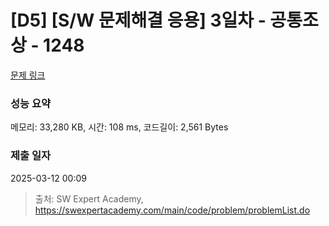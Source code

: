 # [D5] [S/W 문제해결 응용] 3일차 - 공통조상 - 1248 

[문제 링크](https://swexpertacademy.com/main/code/problem/problemDetail.do?contestProbId=AV15PTkqAPYCFAYD) 

### 성능 요약

메모리: 33,280 KB, 시간: 108 ms, 코드길이: 2,561 Bytes

### 제출 일자

2025-03-12 00:09



> 출처: SW Expert Academy, https://swexpertacademy.com/main/code/problem/problemList.do